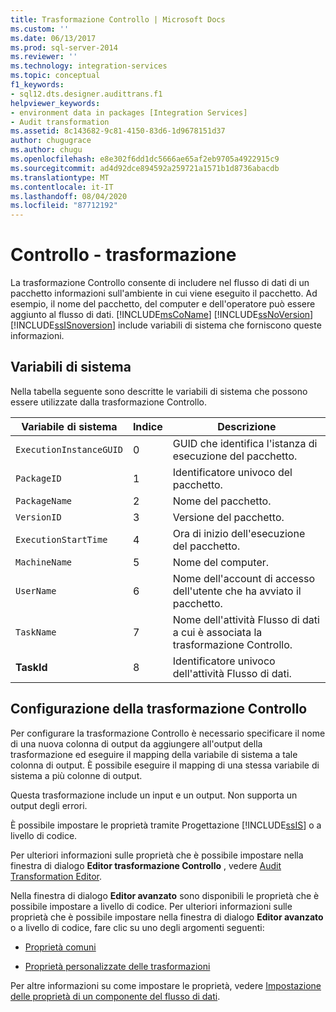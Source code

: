 ```yaml
---
title: Trasformazione Controllo | Microsoft Docs
ms.custom: ''
ms.date: 06/13/2017
ms.prod: sql-server-2014
ms.reviewer: ''
ms.technology: integration-services
ms.topic: conceptual
f1_keywords:
- sql12.dts.designer.audittrans.f1
helpviewer_keywords:
- environment data in packages [Integration Services]
- Audit transformation
ms.assetid: 8c143682-9c81-4150-83d6-1d9678151d37
author: chugugrace
ms.author: chugu
ms.openlocfilehash: e8e302f6dd1dc5666ae65af2eb9705a4922915c9
ms.sourcegitcommit: ad4d92dce894592a259721a1571b1d8736abacdb
ms.translationtype: MT
ms.contentlocale: it-IT
ms.lasthandoff: 08/04/2020
ms.locfileid: "87712192"
---
```

# <a name="audit-transformation"></a>Controllo - trasformazione
  La trasformazione Controllo consente di includere nel flusso di dati di un pacchetto informazioni sull'ambiente in cui viene eseguito il pacchetto. Ad esempio, il nome del pacchetto, del computer e dell'operatore può essere aggiunto al flusso di dati. [!INCLUDE[msCoName](../../../includes/msconame-md.md)] [!INCLUDE[ssNoVersion](../../../includes/ssnoversion-md.md)] [!INCLUDE[ssISnoversion](../../../includes/ssisnoversion-md.md)] include variabili di sistema che forniscono queste informazioni.  
  
## <a name="system-variables"></a>Variabili di sistema  
 Nella tabella seguente sono descritte le variabili di sistema che possono essere utilizzate dalla trasformazione Controllo.  
  
|Variabile di sistema|Indice|Descrizione|  
|---------------------|-----------|-----------------|  
|`ExecutionInstanceGUID`|0|GUID che identifica l'istanza di esecuzione del pacchetto.|  
|`PackageID`|1|Identificatore univoco del pacchetto.|  
|`PackageName`|2|Nome del pacchetto.|  
|`VersionID`|3|Versione del pacchetto.|  
|`ExecutionStartTime`|4|Ora di inizio dell'esecuzione del pacchetto.|  
|`MachineName`|5|Nome del computer.|  
|`UserName`|6|Nome dell'account di accesso dell'utente che ha avviato il pacchetto.|  
|`TaskName`|7|Nome dell'attività Flusso di dati a cui è associata la trasformazione Controllo.|  
|**TaskId**|8|Identificatore univoco dell'attività Flusso di dati.|  
  
## <a name="configuration-of-the-audit-transformation"></a>Configurazione della trasformazione Controllo  
 Per configurare la trasformazione Controllo è necessario specificare il nome di una nuova colonna di output da aggiungere all'output della trasformazione ed eseguire il mapping della variabile di sistema a tale colonna di output. È possibile eseguire il mapping di una stessa variabile di sistema a più colonne di output.  
  
 Questa trasformazione include un input e un output. Non supporta un output degli errori.  
  
 È possibile impostare le proprietà tramite Progettazione [!INCLUDE[ssIS](../../../includes/ssis-md.md)] o a livello di codice.  
  
 Per ulteriori informazioni sulle proprietà che è possibile impostare nella finestra di dialogo **Editor trasformazione Controllo** , vedere [Audit Transformation Editor](../../audit-transformation-editor.md).  
  
 Nella finestra di dialogo **Editor avanzato** sono disponibili le proprietà che è possibile impostare a livello di codice. Per ulteriori informazioni sulle proprietà che è possibile impostare nella finestra di dialogo **Editor avanzato** o a livello di codice, fare clic su uno degli argomenti seguenti:  
  
-   [Proprietà comuni](../../common-properties.md)  
  
-   [Proprietà personalizzate delle trasformazioni](transformation-custom-properties.md)  
  
 Per altre informazioni su come impostare le proprietà, vedere [Impostazione delle proprietà di un componente del flusso di dati](../set-the-properties-of-a-data-flow-component.md).  
  
  

